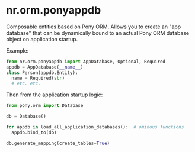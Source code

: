 # nr.orm.ponyappdb

Composable entities based on Pony ORM. Allows you to create an "app database"
that can be dynamically bound to an actual Pony ORM database object on
application startup.

Example:

```python
from nr.orm.ponyappdb import AppDatabase, Optional, Required
appdb = AppDatabase(__name__)
class Person(appdb.Entity):
  name = Required(str)
  # etc. etc.
```

Then from the application startup logic:

```python
from pony.orm import Database

db = Database()

for appdb in load_all_application_databases():  # ominous functions
  appdb.bind_to(db)

db.generate_mapping(create_tables=True)
```
